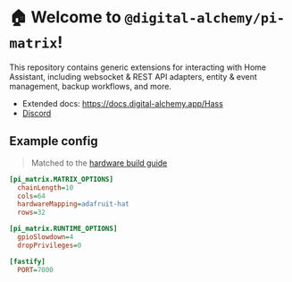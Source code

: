 # 🏠 Welcome to `@digital-alchemy/pi-matrix`!

This repository contains generic extensions for interacting with Home Assistant, including websocket & REST API adapters, entity & event management, backup workflows, and more.

- Extended docs: https://docs.digital-alchemy.app/Hass
- [Discord](https://discord.com/invite/mtWHk36upW)

## Example config

> Matched to the [hardware build guide](https://docs.digital-alchemy.app/Pi+Matrix/Hardware+Build+Guide)

```ini
[pi_matrix.MATRIX_OPTIONS]
  chainLength=10
  cols=64
  hardwareMapping=adafruit-hat
  rows=32

[pi_matrix.RUNTIME_OPTIONS]
  gpioSlowdown=4
  dropPrivileges=0

[fastify]
  PORT=7000
```
